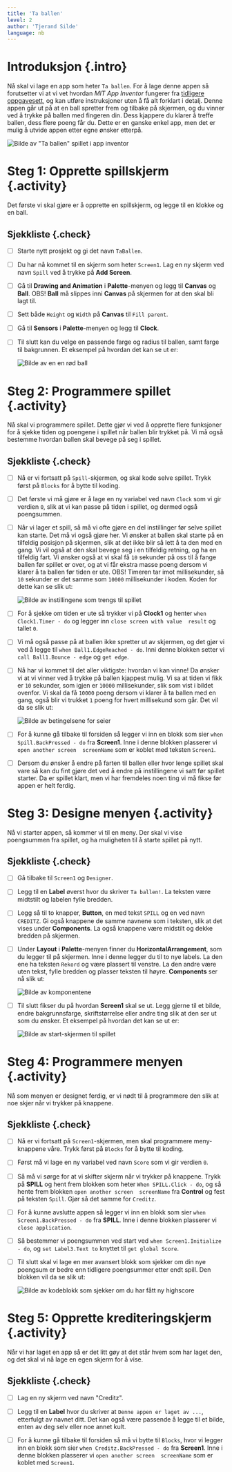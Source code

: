 ```yaml
---
title: 'Ta ballen'
level: 2
author: 'Tjerand Silde'
language: nb
---
```


# Introduksjon {.intro}
Nå skal vi lage en app som heter `Ta ballen`. For å lage denne appen så forutsetter vi at vi vet hvordan
*MIT App Inventor* fungerer fra
[tidligere oppgavesett](http://kodeklubben.github.io/appinventor/introduksjon/introduksjon.html), og kan
utføre instruksjoner uten å få alt forklart i detalj. Denne appen går ut på at en ball spretter frem
og tilbake på skjermen, og du vinner ved å trykke på ballen med fingeren din. Dess kjappere du klarer
å treffe ballen, dess flere poeng får du. Dette er en ganske enkel app, men det er mulig å utvide
appen etter egne ønsker etterpå.

  ![Bilde av "Ta ballen" spillet i app inventor](introduksjon.png)

# Steg 1: Opprette spillskjerm {.activity}

Det første vi skal gjøre er å opprette en spillskjerm, og legge til en klokke og en ball.

## Sjekkliste {.check}

- [ ] Starte nytt prosjekt og gi det navn `TaBallen`.

- [ ] Du har nå kommet til en skjerm som heter `Screen1`. Lag en ny skjerm ved navn `Spill` ved å
  trykke på **Add Screen**.

- [ ] Gå til **Drawing and Animation** i **Palette**-menyen og legg til **Canvas** og **Ball**.
  OBS! **Ball** må slippes inni **Canvas** på skjermen for at den skal bli lagt til.

- [ ] Sett både `Height` og `Width` på **Canvas** til `Fill parent`.

- [ ] Gå til **Sensors** i **Palette**-menyen og legg til **Clock**.

- [ ] Til slutt kan du velge en passende farge og radius til ballen, samt farge til bakgrunnen.
  Et eksempel på hvordan det kan se ut er:

  ![Bilde av en en rød ball](spill.png)

# Steg 2: Programmere spillet {.activity}

Nå skal vi programmere spillet. Dette gjør vi ved å opprette flere funksjoner for å sjekke tiden
og poengene i spillet når ballen blir trykket på. Vi må også bestemme hvordan ballen skal bevege
på seg i spillet.

## Sjekkliste {.check}

- [ ] Nå er vi fortsatt på `Spill`-skjermen, og skal kode selve spillet. Trykk først på `Blocks` for å bytte
  til koding.

- [ ] Det første vi må gjøre er å lage en ny variabel ved navn `Clock` som vi gir verdien `0`,
  slik at vi kan passe på tiden i spillet, og dermed også poengsummen.

- [ ] Når vi lager et spill, så må vi ofte gjøre en del instillinger før selve spillet kan starte. Det må vi
  også gjøre her. Vi ønsker at ballen skal starte på en tilfeldig posisjon på skjermen, slik at det ikke
  blir så lett å ta den med en gang. Vi vil også at den skal bevege seg i en tilfeldig retning, og ha
  en tilfeldig fart. Vi ønsker også at vi skal få `10` sekunder på oss til å fange ballen før spillet er over,
  og at vi får ekstra masse poeng dersom vi klarer å ta ballen før tiden er ute. OBS! Timeren tar imot
  millisekunder, så `10` sekunder er det samme som `10000` millisekunder i koden. Koden for dette kan se slik ut:

  ![Bilde av instillingene som trengs til spillet](init.png)

- [ ] For å sjekke om tiden er ute så trykker vi på **Clock1** og henter `when Clock1.Timer - do` og legger inn
  `close screen with value  result` og tallet `0`.

- [ ] Vi må også passe på at ballen ikke spretter ut av skjermen, og det gjør vi ved å legge til
  `when Ball1.EdgeReached - do`. Inni denne blokken setter vi `call Ball1.Bounce - edge` og `get edge`.

- [ ] Nå har vi kommet til det aller viktigste: hvordan vi kan vinne! Da ønsker vi at vi vinner ved å trykke på
  ballen kjappest mulig. Vi sa at tiden vi fikk er `10` sekunder, som igjen er `10000` millisekunder, slik som
  vist i bildet ovenfor. Vi skal da få `10000` poeng dersom vi klarer å ta ballen med en gang, også blir vi
  trukket `1` poeng for hvert millisekund som går. Det vil da se slik ut:

  ![Bilde av betingelsene for seier](victory.png)

- [ ] For å kunne gå tilbake til forsiden så legger vi inn en blokk som sier `when Spill.BackPressed - do`
  fra **Screen1**. Inne i denne blokken plasserer vi `open another screen  screenName` som er koblet
  med teksten `Screen1`.

- [ ] Dersom du ønsker å endre på farten til ballen eller hvor lenge spillet skal vare så kan du fint
  gjøre det ved å endre på instillingene vi satt før spillet starter. Da er spillet klart, men vi
  har fremdeles noen ting vi må fikse før appen er helt ferdig.

# Steg 3: Designe menyen {.activity}

Nå vi starter appen, så kommer vi til en meny. Der skal vi vise poengsummen fra spillet,
og ha muligheten til å starte spillet på nytt.

## Sjekkliste {.check}

- [ ] Gå tilbake til `Screen1` og `Designer`.

- [ ] Legg til en **Label** øverst hvor du skriver `Ta ballen!`. La teksten være midtstilt og labelen fylle bredden.

- [ ] Legg så til to knapper, **Button**, en med tekst `SPILL` og en ved navn `CREDITZ`. Gi også knappene de samme
  navnene som i teksten, slik at det vises under **Components**. La også knappene være midstilt og dekke
  bredden på skjermen.

- [ ] Under **Layout** i **Palette**-menyen finner du **HorizontalArrangement**, som du legger til på skjermen.
  Inne i denne legger du til to nye labels. La den ene ha teksten `Rekord` og være plassert til venstre.
  La den andre være uten tekst, fylle bredden og plasser teksten til høyre. **Components** ser nå slik ut:

  ![Bilde av komponentene](components.png)

- [ ] Til slutt fikser du på hvordan **Screen1** skal se ut. Legg gjerne til et bilde, endre bakgrunnsfarge,
  skriftstørrelse eller andre ting slik at den ser ut som du ønsker. Et eksempel på hvordan det kan se ut er:

  ![Bilde av start-skjermen til spillet](screen.png)

# Steg 4: Programmere menyen {.activity}

Nå som menyen er designet ferdig, er vi nødt til å programmere den slik at noe skjer når vi trykker på knappene.

## Sjekkliste {.check}

- [ ] Nå er vi fortsatt på `Screen1`-skjermen, men skal programmere meny-knappene våre. Trykk først på `Blocks`
  for å bytte til koding.

- [ ] Først må vi lage en ny variabel ved navn `Score` som vi gir verdien `0`.

- [ ] Så må vi sørge for at vi skifter skjerm når vi trykker på knappene. Trykk på **SPILL** og hent frem blokken som
  heter `When SPILL.Click - do`, og så hente frem blokken `open another screen  screenName` fra **Control** og
  fest på teksten `Spill`. Gjør så det samme for `Creditz`.

- [ ] For å kunne avslutte appen så legger vi inn en blokk som sier `when Screen1.BackPressed - do` fra **SPILL**.
  Inne i denne blokken plasserer vi `close application`.

- [ ] Så bestemmer vi poengsummen ved start ved `when Screen1.Initialize - do`, og `set Label3.Text to` knyttet
  til `get global Score`.

- [ ] Til slutt skal vi lage en mer avansert blokk som sjekker om din nye poengsum er bedre enn tidligere poengsummer
  etter endt spill. Den blokken vil da se slik ut:

  ![Bilde av kodeblokk som sjekker om du har fått ny highscore](result.png)

# Steg 5: Opprette krediteringskjerm {.activity}

Når vi har laget en app så er det litt gøy at det står hvem som har laget den,
og det skal vi nå lage en egen skjerm for å vise.

## Sjekkliste {.check}

- [ ] Lag en ny skjerm ved navn "Creditz".

- [ ] Legg til en **Label** hvor du skriver at `Denne appen er laget av ...`, etterfulgt av navnet ditt.
  Det kan også være passende å legge til et bilde, enten av deg selv eller noe annet kult.

- [ ] For å kunne gå tilbake til forsiden så må vi bytte til `Blocks`, hvor vi legger inn en blokk som sier
`when Creditz.BackPressed - do` fra **Screen1**. Inne i denne blokken plasserer vi
`open another screen  screenName` som er koblet med `Screen1`.
